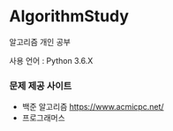 # AlgorithmStudy
알고리즘 개인 공부

사용 언어 : Python 3.6.X

### 문제 제공 사이트
* 백준 알고리즘 <https://www.acmicpc.net/>
* 프로그래머스
